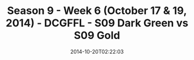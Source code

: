 ---
title: Season 9 - Week 6 (October 17 & 19, 2014) - DCGFFL - S09 Dark Green vs S09
  Gold
teams-score:
- team: _teams/s09-dark-green.md
  score:
- team: _teams/s09-gold.md
  score: 0
mvp: Jim Connolly (Green), Baxter O'Brien (Gold)
game-ball: N/A
season: 9
week: 6
date: '2014-10-20T02:22:03'
pageid: season-9-week-6-4455-vs-4457
---